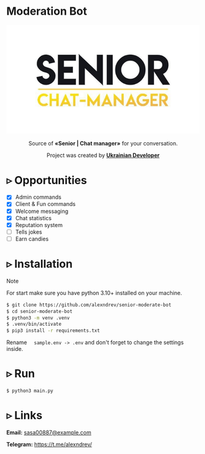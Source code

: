 # Moderation Bot #

![image](images/img.png)

<div style="text-align: center;">Source of <b>«Senior | Chat manager»</b> for your conversation.</div>
<div style="text-align: center;"><p>Project was created by <a href="https://github.com/alexndrev" target="_blank"><b>Ukrainian Developer</b></a></div>

# ▹ Opportunities #

- [x] Admin commands
- [x] Client & Fun commands
- [x] Welcome messaging
- [x] Chat statistics
- [x] Reputation system
- [ ] Tells jokes
- [ ] Earn candies

# ▹ Installation #
> [!NOTE]  
> For start make sure you have python 3.10+ installed on your machine.
``` Bash
$ git clone https://github.com/alexndrev/senior-moderate-bot
$ cd senior-moderate-bot
$ python3 -m venv .venv
$ .venv/bin/activate
$ pip3 install -r requirements.txt
```   
Rename ```  sample.env -> .env``` and don't forget to change the settings inside.

# ▹ Run #
``` Bash
$ python3 main.py
```

# ▹ Links #

**Email:** sasa00887@example.com

**Telegram:** <https://t.me/alexndrev/>
